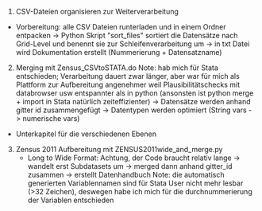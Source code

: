 1) CSV-Dateien organisieren zur Weiterverarbeitung
  - Vorbereitung: alle CSV Dateien runterladen und in einem Ordner entpacken
  -> Python Skript "sort_files" sortiert die Datensätze nach Grid-Level und benennt sie zur Schleifenverarbeitung um
  -> in txt Datei wird Dokumentation erstellt (Nummerierung + Datensatzname)

2) Merging mit Zensus_CSVtoSTATA.do
     Note: hab mich für Stata entschieden; Verarbeitung dauert zwar länger, aber war für mich als Plattform zur Aufbereitung angenehmer weil Plausibilitätschecks mit databrowser usw entspannter als in python 
     (ansonsten ist python merge + import in Stata natürlich zeiteffizienter)
   -> Datensätze werden anhand gitter id zusammengefügt
   -> Datentypen werden optimiert (String vars -> numerische vars) 
  - Unterkapitel für die verschiedenen Ebenen

3) Zensus 2011 Aufbereitung mit ZENSUS2011wide_and_merge.py
   - Long to Wide Format: Achtung, der Code braucht relativ lange
   -> wandelt erst Subdatasets um
   -> merged dann anhand gitter_id zusammen
   -> erstellt Datenhandbuch
   Note: die automatisch generierten Variablennamen sind für Stata User nicht mehr lesbar (>32 Zeichen), deswegen habe ich mich für die durchnummerierung der Variablen entschieden
